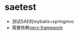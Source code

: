 saetest
=======
+ 测试SAE的mybatis+springmvc
+ 需要依赖[nerv-framework](https://github.com/YuqiChou/nerv-framework)
